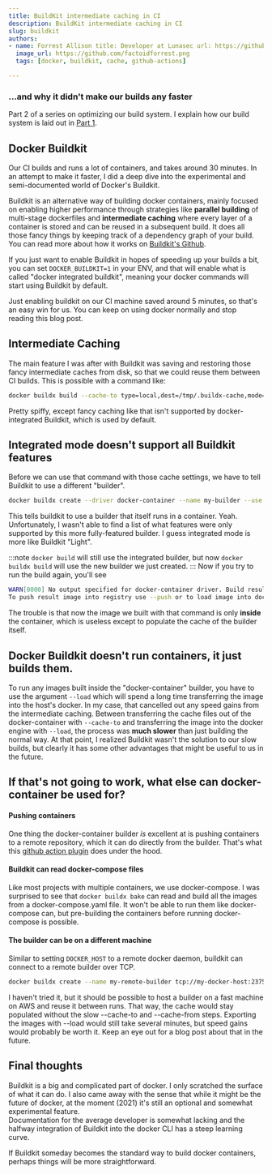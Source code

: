 ```yaml
---
title: BuildKit intermediate caching in CI
description: BuildKit intermediate caching in CI
slug: buildkit
authors:
- name: Forrest Allison title: Developer at Lunasec url: https://github.com/factoidforrest
  image_url: https://github.com/factoidforrest.png
  tags: [docker, buildkit, cache, github-actions]

---
```

<!--
  ~ Copyright by LunaSec (owned by Refinery Labs, Inc)
  ~
  ~ Licensed under the Creative Commons Attribution-ShareAlike 4.0 International
  ~ (the "License"); you may not use this file except in compliance with the
  ~ License. You may obtain a copy of the License at
  ~
  ~ https://creativecommons.org/licenses/by-sa/4.0/legalcode
  ~
  ~ See the License for the specific language governing permissions and
  ~ limitations under the License.
  ~
-->

### ...and why it didn't make our builds any faster

Part 2 of a series on optimizing our build system. I explain how our build system is laid out
in [Part 1](blog/lunasec-ci).

## Docker Buildkit

Our CI builds and runs a lot of containers, and takes around 30 minutes. In an attempt to make it faster, I did a deep
dive into the experimental and semi-documented world of Docker's Buildkit.

Buildkit is an alternative way of building docker containers, mainly focused on enabling higher performance through
strategies like
**parallel building** of multi-stage dockerfiles and **intermediate caching** where every layer of a container is stored
and can be reused in a subsequent build. It does all those fancy things by keeping track of a dependency graph of your
build. You can read more about how it works on [Buildkit's Github](https://github.com/moby/buildkit#exploring-llb).

If you just want to enable Buildkit in hopes of speeding up your builds a bit, you can set `DOCKER_BUILDKIT=1` in your
ENV, and that will enable what is called "docker integrated buildkit", meaning your docker commands will start using
Buildkit by default.  

Just enabling buildkit on our CI machine saved around 5 minutes, so that's an easy win for us. You can keep on using
docker normally and stop reading this blog post.

## Intermediate Caching

The main feature I was after with Buildkit was saving and restoring those fancy intermediate caches from disk, so that
we could reuse them between CI builds. This is possible with a command like:

```bash
docker buildx build --cache-to type=local,dest=/tmp/.buildx-cache,mode=max --cache-from type=local,src=/tmp/.buildx-cache .
```

Pretty spiffy, except fancy caching like that isn't supported by docker-integrated Buildkit, which is used by default.

## Integrated mode doesn't support all Buildkit features

Before we can use that command with those cache settings, we have to tell Buildkit to use a different "builder".

```bash
docker buildx create --driver docker-container --name my-builder --use
```

This tells buildkit to use a builder that itself runs in a container. Yeah. Unfortunately, I wasn't able to find a list
of what features were only supported by this more fully-featured builder. I guess integrated mode is more like
Buildkit "Light".

:::note
`docker build` will still use the integrated builder, but now `docker buildx build` will use the new builder we just
created.
:::
Now if you try to run the build again, you'll see

```bash
WARN[0000] No output specified for docker-container driver. Build result will only remain in the build cache. 
To push result image into registry use --push or to load image into docker use --load 
```

The trouble is that now the image we built with that command is only **inside** the container, which is useless except
to populate the cache of the builder itself.

## Docker Buildkit doesn't run containers, it just builds them.

To run any images built inside the "docker-container" builder, you have to use the argument `--load` which will spend a
long time transferring the image into the host's docker. In my case, that cancelled out any speed gains from the
intermediate caching.  Between transferring the cache files out of the docker-container with `--cache-to` and transferring the image
into the docker engine with `--load`, the process was **much slower** than just building the normal way.
At that point, I realized Buildkit wasn't the solution to our slow builds, but clearly it has
some other advantages that might be useful to us in the future.

## If that's not going to work, what else can docker-container be used for?

#### Pushing containers

One thing the docker-container builder *is* excellent at is pushing containers to a remote repository, which it can do
directly from the builder. That's what
this [github action plugin](https://github.com/marketplace/actions/build-and-push-docker-images) does under the hood.

#### Buildkit can read docker-compose files

Like most projects with multiple containers, we use docker-compose. I was surprised to see that `docker buildx bake`
can read and build all the images from a docker-compose.yaml file. It won't be able to run them like docker-compose can,
but pre-building the containers before running docker-compose is possible.

#### The builder can be on a different machine

Similar to setting `DOCKER_HOST` to a remote docker daemon, buildkit can connect to a remote builder over TCP.

```bash
docker buildx create --name my-remote-builder tcp://my-docker-host:2375 --use
```

I haven't tried it, but it should be possible to host a builder on a fast machine on AWS and reuse it between runs. That
way, the cache would stay populated without the slow --cache-to and --cache-from steps. Exporting the images with --load
would still take several minutes, but speed gains would probably be worth it. Keep an eye out for a blog post about that
in the future.

## Final thoughts

Buildkit is a big and complicated part of docker. I only scratched the surface of what it can do. I also came away with
the sense that while it might be the future of docker, at the moment (2021) it's still an optional and somewhat
experimental feature.  
Documentation for the average developer is somewhat lacking and the halfway integration of Buildkit into the docker CLI
has a steep learning curve.

If Buildkit someday becomes the standard way to build docker containers, perhaps things will be more straightforward.